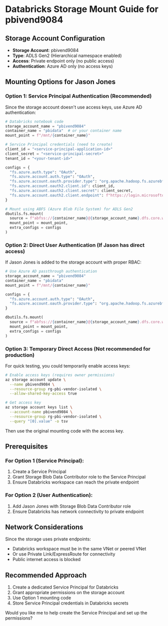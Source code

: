 # Databricks Storage Mount Guide for pbivend9084

## Storage Account Configuration
- **Storage Account**: pbivend9084
- **Type**: ADLS Gen2 (Hierarchical namespace enabled)
- **Access**: Private endpoint only (no public access)
- **Authentication**: Azure AD only (no access keys)

## Mounting Options for Jason Jones

### Option 1: Service Principal Authentication (Recommended)
Since the storage account doesn't use access keys, use Azure AD authentication:

```python
# Databricks notebook code
storage_account_name = "pbivend9084"
container_name = "pbidata"  # or your container name
mount_point = f"/mnt/{container_name}"

# Service Principal credentials (need to create)
client_id = "<service-principal-application-id>"
client_secret = "<service-principal-secret>"
tenant_id = "<your-tenant-id>"

configs = {
  "fs.azure.auth.type": "OAuth",
  "fs.azure.account.auth.type": "OAuth",
  "fs.azure.account.oauth.provider.type": "org.apache.hadoop.fs.azurebfs.oauth2.ClientCredsTokenProvider",
  "fs.azure.account.oauth2.client.id": client_id,
  "fs.azure.account.oauth2.client.secret": client_secret,
  "fs.azure.account.oauth2.client.endpoint": f"https://login.microsoftonline.com/{tenant_id}/oauth2/token"
}

# Mount using ABFS (Azure Blob File System) for ADLS Gen2
dbutils.fs.mount(
  source = f"abfss://{container_name}@{storage_account_name}.dfs.core.windows.net/",
  mount_point = mount_point,
  extra_configs = configs
)
```

### Option 2: Direct User Authentication (If Jason has direct access)
If Jason Jones is added to the storage account with proper RBAC:

```python
# Use Azure AD passthrough authentication
storage_account_name = "pbivend9084"
container_name = "pbidata"
mount_point = f"/mnt/{container_name}"

configs = {
  "fs.azure.account.auth.type": "OAuth",
  "fs.azure.account.oauth.provider.type": "org.apache.hadoop.fs.azurebfs.oauth2.MsiTokenProvider",
}

dbutils.fs.mount(
  source = f"abfss://{container_name}@{storage_account_name}.dfs.core.windows.net/",
  mount_point = mount_point,
  extra_configs = configs
)
```

### Option 3: Temporary Direct Access (Not recommended for production)
For quick testing, you could temporarily enable access keys:

```bash
# Enable access keys (requires owner permissions)
az storage account update \
  --name pbivend9084 \
  --resource-group rg-pbi-vendor-isolated \
  --allow-shared-key-access true

# Get access key
az storage account keys list \
  --account-name pbivend9084 \
  --resource-group rg-pbi-vendor-isolated \
  --query "[0].value" -o tsv
```

Then use the original mounting code with the access key.

## Prerequisites

### For Option 1 (Service Principal):
1. Create a Service Principal
2. Grant Storage Blob Data Contributor role to the Service Principal
3. Ensure Databricks workspace can reach the private endpoint

### For Option 2 (User Authentication):
1. Add Jason Jones with Storage Blob Data Contributor role
2. Ensure Databricks has network connectivity to private endpoint

## Network Considerations
Since the storage uses private endpoints:
- Databricks workspace must be in the same VNet or peered VNet
- Or use Private Link/ExpressRoute for connectivity
- Public internet access is blocked

## Recommended Approach
1. Create a dedicated Service Principal for Databricks
2. Grant appropriate permissions on the storage account
3. Use Option 1 mounting code
4. Store Service Principal credentials in Databricks secrets

Would you like me to help create the Service Principal and set up the permissions?